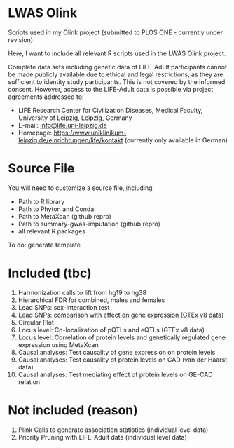 # LWAS Olink

Scripts used in my Olink project (submitted to PLOS ONE - currently under revision)

Here, I want to include all relevant R scripts used in the LWAS Olink project. 

Complete data sets including genetic data of LIFE-Adult participants cannot be made publicly available due to ethical and legal restrictions, as they are sufficient to identity study participants. This is not covered by the informed consent. However, access to the LIFE-Adult data is possible via project agreements addressed to:

* LIFE Research Center for Civilization Diseases, Medical Faculty, University of Leipzig, Leipzig, Germany
* E-mail: info@life.uni-leipzig.de
* Homepage: https://www.uniklinikum-leipzig.de/einrichtungen/life/kontakt (currently only available in German)

# Source File

You will need to customize a source file, including

* Path to R library
* Path to Phyton and Conda 
* Path to MetaXcan (github repro)
* Path to summary-gwas-imputation (github repro)
* all relevant R packages

To do: generate template

# Included (tbc)

1) Harmonization calls to lift from hg19 to hg38
2) Hierarchical FDR for combined, males and females
3) Lead SNPs: sex-interaction test
4) Lead SNPs: comparison with effect on gene expression (GTEx v8 data)
5) Circular Plot
6) Locus level: Co-localization of pQTLs and eQTLs (GTEx v8 data)
7) Locus level: Correlation of protein levels and genetically regulated gene expression using MetaXcan
8) Causal analyses: Test causality of gene expression on protein levels
9) Causal analyses: Test causality of protein levels on CAD (van der Haarst data)
10) Causal analyses: Test mediating effect of protein levels on GE-CAD relation

# Not included (reason)

1) Plink Calls to generate association statistics (individual level data)
2) Priority Pruning with LIFE-Adult data (individual level data)
